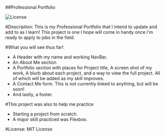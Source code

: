 ##Professional Portfolio

![License](https://img.shields.io/static/v1?label=License&message=MIT&color=GREEN)

#Description:
 This is my Professional Portfolio that I intend to update and add to as I learn! This project is one I hope will come in handy once i'm ready to apply to jobs in the field. 

#What you will see thus far!:
- A Header with my name and working NavBar.
- An About Me section
- A Portfolio section with places for Project title, A screen shot of my work, A blurb about each project, and a way to view the full project. All of which will be added as my skill improves.
- A Contact Me form. This is not currently linked to anything, but will be soon!
- And lastly, a footer.

#This project was also to help me practice 
- Starting a project from scratch.
- A major skill practiced was Flexbox.

#License:
 MIT License
